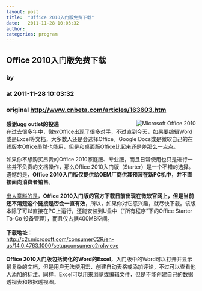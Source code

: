 ```yaml
---
layout: post
title:  "Office 2010入门版免费下载"
date:   2011-11-28 10:03:32
author: 
categories: program
---
```


## Office 2010入门版免费下载
### by 
### at 2011-11-28 10:03:32
### original <http://www.cnbeta.com/articles/163603.htm>

<div><a rel="nofollow" href="http://www.cnbeta.com/topics/456.htm"><img src="http://img.cnbeta.com/topics/office2010.gif" alt="Microsoft Office 2010" name="sign" align="right"></a>
        <p><b>感谢ugg outlet的投递<br>
</b>在过去很多年中，微软Office出现了很多对手，不过直到今天，如果要编辑Word或是Excel等文档，大多数人还是会选择Office。Google Docs或是微软自己的在线版本Office虽然也能用，但是和桌面版Office比起来还是差那么一点点。</p>
		<p>如果你不想购买昂贵的Office 2010家庭版、专业版，而且日常使用也只是进行一些并不负责的文档操作，那么Office 2010入门版（Starter）是一个不错的选择。遗憾的是，<strong>Office 2010入门版仅提供给OEM厂商供其预装在新PC机中，并不直接面向消费者销售</strong>。<br>
<br>
<a rel="nofollow" href="http://www.maximumpc.com/article/news/microsoft_offers_free_starter_edition_pc%E2%80%99s_or_portable_usb_key_installations">出人意料的是</a>，<strong>Office 2010入门版的官方下载日前出现在微软官网上，但是当前还不清楚这个链接是否会一直有效</strong>，所以，如果你对它感兴趣，就尽快下载。该版本除了可以直接在PC上运行，还能安装到U盘中（“所有程序”下的Office Starter To-Go 设备管理），而且仅占据400MB空间。<br>
<br>
<strong>下载地址</strong>：<br>
<a rel="nofollow" href="http://c2r.microsoft.com/consumerC2R/en-us/14.0.4763.1000/setupconsumerc2rolw.exe">http://c2r.microsoft.com/consumerC2R/en-us/14.0.4763.1000/setupconsumerc2rolw.exe</a><br>
<strong><br>
Office 2010入门版包括简化的Word的Excel</strong>，入门版中的Word可以打开并显示最复杂的文档，但是用户无法使用宏、创建自动表格或添加评论，不过可以查看他人添加的标注。同样，Excel可以用来浏览或编辑文件，但是不能创建自己的数据透视表和数据透视图。</p></div>